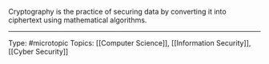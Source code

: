 Cryptography is the practice of securing  data by converting it into ciphertext using mathematical algorithms.
___
Type: #microtopic 
Topics: [[Computer Science]], [[Information Security]], [[Cyber Security]]

